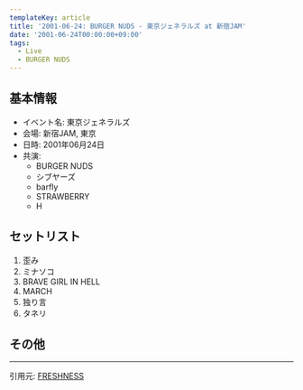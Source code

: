 ```yaml
---
templateKey: article
title: '2001-06-24: BURGER NUDS - 東京ジェネラルズ at 新宿JAM'
date: '2001-06-24T00:00:00+09:00'
tags:
  - Live
  - BURGER NUDS
---
```

## 基本情報

* イベント名: 東京ジェネラルズ
* 会場: 新宿JAM, 東京
* 日時: 2001年06月24日
* 共演:
  * BURGER NUDS
  * シブヤーズ
  * barfly
  * STRAWBERRY
  * H

## セットリスト

1. 歪み
1. ミナソコ
1. BRAVE GIRL IN HELL
1. MARCH
1. 独り言
1. タネリ

## その他

---

引用元: [FRESHNESS](https://web.archive.org/web/20011008073728/http://www5.tkcity.net:80/~burger/20016.html)
